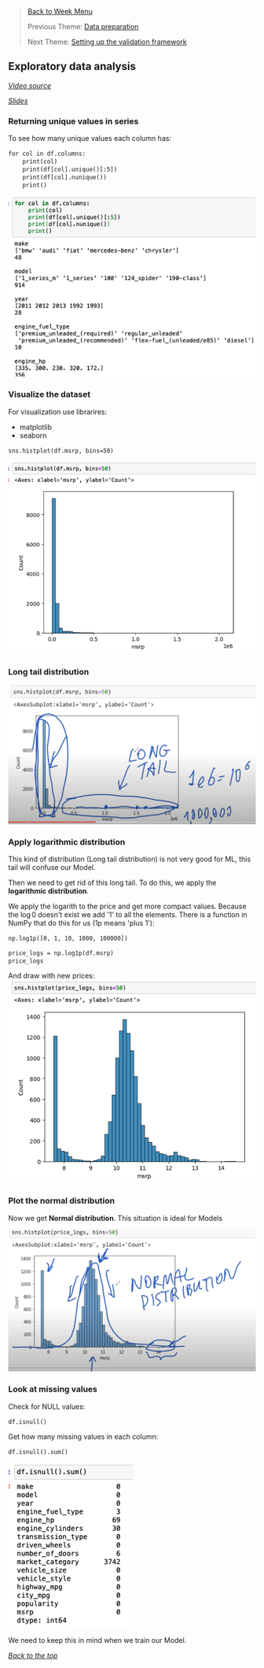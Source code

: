 >[Back to Week Menu](README.md)
>
>Previous Theme: [Data preparation](02_data_preparation.md)
>
>Next Theme: [Setting up the validation framework](04_validation_framework.md)

## Exploratory data analysis
_[Video source](https://www.youtube.com/watch?v=vM3SqPNlStE&list=PL3MmuxUbc_hIhxl5Ji8t4O6lPAOpHaCLR&index=14)_

_[Slides](https://www.slideshare.net/AlexeyGrigorev/ml-zoomcamp-2-slides)_


### Returning unique values in series

To see how many unique values each column has:
```
for col in df.columns:
    print(col)
    print(df[col].unique()[:5])
    print(df[col].nunique())
    print()
```

![unique](images/03_eda_01_unique.png)

### Visualize the dataset

For visualization use librarires:
* matplotlib
* seaborn

```
sns.histplot(df.msrp, bins=50)
```

![histplot](images/03_eda_02_histplot.png)

### Long tail distribution

![long](images/03_eda_03_long.png)

### Apply logarithmic distribution

This kind of distribution (Long tail distribution) is not very good for ML, this tail will confuse our Model.

Then we need to get rid of this long tail. To do this, we apply the **logarithmic distribution**.

We apply the logarith to the price and get more compact values. Because the $\log{0}$ doesn't exist we add '1' to all the elements. There is a function in NumPy that do this for us (1p means 'plus 1'):
```
np.log1p([0, 1, 10, 1000, 100000])
```

```
price_logs = np.log1p(df.msrp)
price_logs
```

And draw with new prices:
![histplot_log](images/03_eda_04_histplot_log.png)

### Plot the normal distribution

Now we get **Normal distribution**. This situation is ideal for Models

![normal](images/03_eda_05_normal.png)

### Look at missing values

Check for NULL values:
```
df.isnull()
```

Get how many missing values in each column:
```
df.isnull().sum()
```
![missing](images/03_eda_06_missing.png)

We need to keep this in mind when we train our Model.


_[Back to the top](#exploratory-data-analysis)_